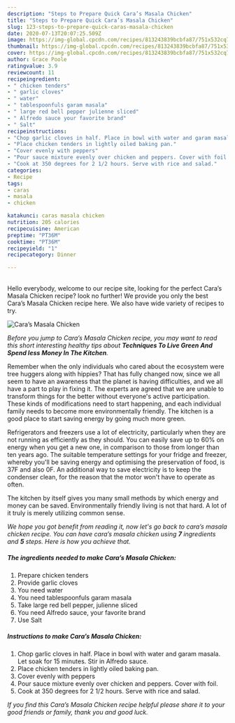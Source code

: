 ```yaml
---
description: "Steps to Prepare Quick Cara’s Masala Chicken"
title: "Steps to Prepare Quick Cara’s Masala Chicken"
slug: 123-steps-to-prepare-quick-caras-masala-chicken
date: 2020-07-13T20:07:25.509Z
image: https://img-global.cpcdn.com/recipes/813243839bcbfa87/751x532cq70/caras-masala-chicken-recipe-main-photo.jpg
thumbnail: https://img-global.cpcdn.com/recipes/813243839bcbfa87/751x532cq70/caras-masala-chicken-recipe-main-photo.jpg
cover: https://img-global.cpcdn.com/recipes/813243839bcbfa87/751x532cq70/caras-masala-chicken-recipe-main-photo.jpg
author: Grace Poole
ratingvalue: 3.9
reviewcount: 11
recipeingredient:
- " chicken tenders"
- " garlic cloves"
- " water"
- " tablespoonfuls garam masala"
- " large red bell pepper julienne sliced"
- " Alfredo sauce your favorite brand"
- " Salt"
recipeinstructions:
- "Chop garlic cloves in half. Place in bowl with water and garam masala. Let soak for 15 minutes. Stir in Alfredo sauce."
- "Place chicken tenders in lightly oiled baking pan."
- "Cover evenly with peppers"
- "Pour sauce mixture evenly over chicken and peppers. Cover with foil."
- "Cook at 350 degrees for 2 1/2 hours. Serve with rice and salad."
categories:
- Recipe
tags:
- caras
- masala
- chicken

katakunci: caras masala chicken 
nutrition: 205 calories
recipecuisine: American
preptime: "PT36M"
cooktime: "PT36M"
recipeyield: "1"
recipecategory: Dinner

---
```

<br>
Hello everybody, welcome to our recipe site, looking for the perfect Cara’s Masala Chicken recipe? look no further! We provide you only the best Cara’s Masala Chicken recipe here. We also have wide variety of recipes to try.
<br>


![Cara’s Masala Chicken](https://img-global.cpcdn.com/recipes/813243839bcbfa87/751x532cq70/caras-masala-chicken-recipe-main-photo.jpg)

<i>Before you jump to Cara’s Masala Chicken recipe, you may want to read this short interesting healthy tips about 
<strong>Techniques To Live Green And Spend less Money In The Kitchen</strong>.</i>
</br>

Remember when the only individuals who cared about the ecosystem were tree huggers along with hippies? That has fully changed now, since we all seem to have an awareness that the planet is having difficulties, and we all have a part to play in fixing it. The experts are agreed that we are unable to transform things for the better without everyone's active participation. These kinds of modifications need to start happening, and each individual family needs to become more environmentally friendly. The kitchen is a good place to start saving energy by going much more green.

Refrigerators and freezers use a lot of electricity, particularly when they are not running as efficiently as they should. You can easily save up to 60% on energy when you get a new one, in comparison to those from longer than ten years ago. The suitable temperature settings for your fridge and freezer, whereby you'll be saving energy and optimising the preservation of food, is 37F and also 0F. An additional way to save electricity is to keep the condenser clean, for the reason that the motor won't have to operate as often.

The kitchen by itself gives you many small methods by which energy and money can be saved. Environmentally friendly living is not that hard. A lot of it truly is merely utilizing common sense.


<i>We hope you got benefit from reading it, now let's go back to cara’s masala chicken recipe. You can have cara’s masala chicken using <strong>7</strong> ingredients and <strong>5</strong> steps. Here is how you achieve that.
</i>

##### The ingredients needed to make Cara’s Masala Chicken:

1. Prepare  chicken tenders
1. Provide  garlic cloves
1. You need  water
1. You need  tablespoonfuls garam masala
1. Take  large red bell pepper, julienne sliced
1. You need  Alfredo sauce, your favorite brand
1. Use  Salt


##### Instructions to make Cara’s Masala Chicken:

1. Chop garlic cloves in half. Place in bowl with water and garam masala. Let soak for 15 minutes. Stir in Alfredo sauce.
1. Place chicken tenders in lightly oiled baking pan.
1. Cover evenly with peppers
1. Pour sauce mixture evenly over chicken and peppers. Cover with foil.
1. Cook at 350 degrees for 2 1/2 hours. Serve with rice and salad.


<i>If you find this Cara’s Masala Chicken recipe helpful please share it to your good friends or family, thank you and good luck.</i>
